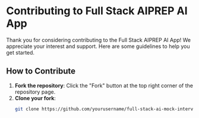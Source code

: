 # Contributing to Full Stack AIPREP AI App

Thank you for considering contributing to the Full Stack AIPREP AI App! We appreciate your interest and support. Here are some guidelines to help you get started.

## How to Contribute

1. **Fork the repository**: Click the "Fork" button at the top right corner of the repository page.
2. **Clone your fork**:
   ```bash
   git clone https://github.com/yourusername/full-stack-ai-mock-interview-app.git
